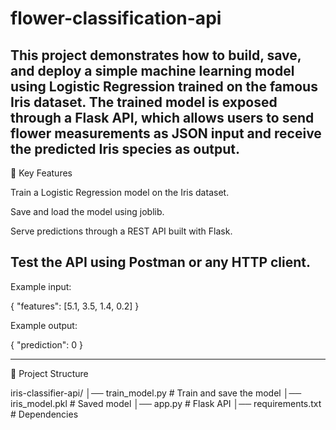 # flower-classification-api
This project demonstrates how to build, save, and deploy a simple machine learning model using Logistic Regression trained on the famous Iris dataset. The trained model is exposed through a Flask API, which allows users to send flower measurements as JSON input and receive the predicted Iris species as output.
--------------------------------------------------------------------------------------------------------------------

🔑 Key Features

Train a Logistic Regression model on the Iris dataset.

Save and load the model using joblib.

Serve predictions through a REST API built with Flask.

Test the API using Postman or any HTTP client.
------------------------------------------------------------------------------------------------------------------------

Example input:

{ "features": [5.1, 3.5, 1.4, 0.2] }

Example output:

{ "prediction": 0 }

---------------------------------------------------------------------------------------------------------

📂 Project Structure

iris-classifier-api/
│── train_model.py      # Train and save the model
│── iris_model.pkl      # Saved model
│── app.py              # Flask API
│── requirements.txt    # Dependencies
